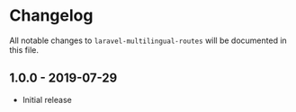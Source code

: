 # Changelog

All notable changes to `laravel-multilingual-routes` will be documented in this file.

## 1.0.0 - 2019-07-29

- Initial release
